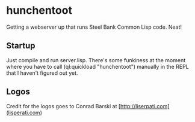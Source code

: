 # hunchentoot
Getting a webserver up that runs Steel Bank Common Lisp code.  Neat!

## Startup
Just compile and run server.lisp.  There's some funkiness at the moment where you have to call (ql:quickload "hunchentoot") manually in the REPL that I haven't figured out yet.

## Logos
Credit for the logos goes to Conrad Barski at [http://liserpati.com](lisperati.com)
